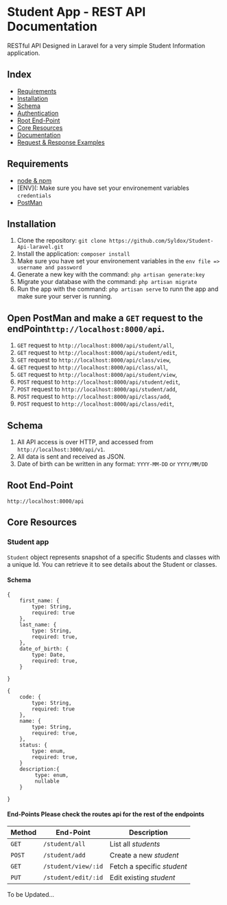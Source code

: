 # Student App - REST API Documentation

RESTful API Designed in Laravel for a very simple Student Information application.

## Index

-   [Requirements](#requirements)
-   [Installation](#installation)
-   [Schema](#schema)
-   [Authentication](#authentication)
-   [Root End-Point](#root-end-point)
-   [Core Resources](#core-resources)
-   [Documentation](#documentation)
-   [Request & Response Examples](#request--response-examples)

## Requirements

-   [node & npm](http://nodejs.org)
-   [ENV](: Make sure you have set your environement variables `credentials`
-   [PostMan](https://www.getpostman.com/)

## Installation

1. Clone the repository: `git clone https://github.com/Syldox/Student-Api-laravel.git`
2. Install the application: `composer install`
3. Make sure you have set your environement variables in the `env file => username and password`
4. Generate a new key with the command: `php artisan generate:key`
5. Migrate your database with the command: `php artisan migrate`
6. Run the app with the command: `php artisan serve` to runn the app and make sure your server is running.

## Open PostMan and make a `GET` request to the endPoint`http://localhost:8000/api`.

1. `GET` request to `http://localhost:8000/api/student/all`,
2. `GET` request to `http://localhost:8000/api/student/edit`,
3. `GET` request to `http://localhost:8000/api/class/view`,
4. `GET` request to `http://localhost:8000/api/class/all`,
5. `GET` request to `http://localhost:8000/api/student/view`,
6. `POST` request to `http://localhost:8000/api/student/edit`,
7. `POST` request to `http://localhost:8000/api/student/add`,
8. `POST` request to `http://localhost:8000/api/class/add`,
9. `POST` request to `http://localhost:8000/api/class/edit`,

## Schema

1. All API access is over HTTP, and accessed from `http://localhost:3000/api/v1`.
2. All data is sent and received as JSON.
3. Date of birth can be written in any format: `YYYY-MM-DD` or `YYYY/MM/DD`

## Root End-Point

`http://localhost:8000/api`

## Core Resources

### Student app

`Student` object represents snapshot of a specific Students and classes with a unique Id. You can retrieve it to see details about the Student or classes.

#### Schema

```student model
{
    first_name: {
        type: String,
        required: true
    },
    last_name: {
        type: String,
        required: true,
    },
    date_of_birth: {
        type: Date,
        required: true,
    }

}
```

```classes model
{
    code: {
        type: String,
        required: true
    },
    name: {
        type: String,
        required: true,
    },
    status: {
        type: enum,
        required: true,
    }
    description:{
         type: enum,
         nullable
    }

}
```

#### End-Points Please check the routes api for the rest of the endpoints

| Method | End-Point           | Description                |
| ------ | ------------------- | -------------------------- |
| `GET`  | `/student/all`      | List all _students_        |
| `POST` | `/student/add`      | Create a new _student_     |
| `GET`  | `/student/view/:id` | Fetch a specific _student_ |
| `PUT`  | `/student/edit/:id` | Edit existing _student_    |

To be Updated...
